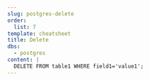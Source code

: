 ```yaml
---
slug: postgres-delete
order:
  list: 7
template: cheatsheet
title: Delete
dbs:
  - postgres
content: |
  DELETE FROM table1 WHERE field1='value1';
---
```

